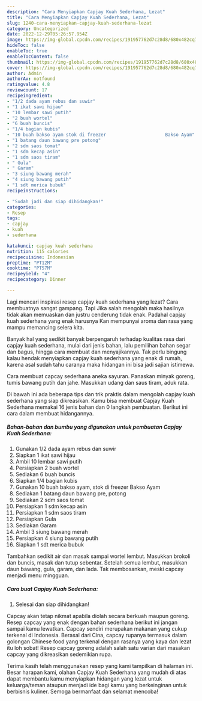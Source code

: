 ```yaml
---
description: "Cara Menyiapkan Capjay Kuah Sederhana, Lezat"
title: "Cara Menyiapkan Capjay Kuah Sederhana, Lezat"
slug: 1240-cara-menyiapkan-capjay-kuah-sederhana-lezat
category: Uncategorized
date: 2022-12-29T05:26:57.954Z
image: https://img-global.cpcdn.com/recipes/191957762d7c28d8/680x482cq70/capjay-kuah-sederhana-foto-resep-utama.jpg
hideToc: false
enableToc: true
enableTocContent: false
thumbnail: https://img-global.cpcdn.com/recipes/191957762d7c28d8/680x482cq70/capjay-kuah-sederhana-foto-resep-utama.jpg
cover: https://img-global.cpcdn.com/recipes/191957762d7c28d8/680x482cq70/capjay-kuah-sederhana-foto-resep-utama.jpg
author: Admin
authorAv: notfound
ratingvalue: 4.8
reviewcount: 17
recipeingredient:
- "1/2 dada ayam rebus dan suwir"
- "1 ikat sawi hijau"
- "10 lembar sawi putih"
- "2 buah wortel"
- "6 buah buncis"
- "1/4 bagian kubis"
- "10 buah bakso ayam stok di freezer                      Bakso Ayam"
- "1 batang daun bawang pre potong"
- "2 sdm saos tomat"
- "1 sdm kecap asin"
- "1 sdm saos tiram"
- " Gula"
- " Garam"
- "3 siung bawang merah"
- "4 siung bawang putih"
- "1 sdt merica bubuk"
recipeinstructions:

- "Sudah jadi dan siap dihidangkan!"
categories:
- Resep
tags:
- capjay
- kuah
- sederhana

katakunci: capjay kuah sederhana 
nutrition: 115 calories
recipecuisine: Indonesian
preptime: "PT12M"
cooktime: "PT57M"
recipeyield: "4"
recipecategory: Dinner

---
```



Lagi mencari inspirasi resep capjay kuah sederhana yang lezat? Cara membuatnya sangat gampang. Tapi Jika salah mengolah maka hasilnya tidak akan memuaskan dan justru cenderung tidak enak. Padahal capjay kuah sederhana yang enak harusnya Kan mempunyai aroma dan rasa yang mampu memancing selera kita.


Banyak hal yang sedikit banyak berpengaruh terhadap kualitas rasa dari capjay kuah sederhana, mulai dari jenis bahan, lalu pemilihan bahan segar dan bagus, hingga cara membuat dan menyajikannya. Tak perlu bingung kalau hendak menyiapkan capjay kuah sederhana yang enak di rumah, karena asal sudah tahu caranya maka hidangan ini bisa jadi sajian istimewa.

Cara membuat capcay sederhana aneka sayuran. Panaskan minyak goreng, tumis bawang putih dan jahe. Masukkan udang dan saus tiram, aduk rata.


Di bawah ini ada beberapa tips dan trik praktis dalam mengolah capjay kuah sederhana yang siap dikreasikan. Kamu bisa membuat Capjay Kuah Sederhana memakai 16 jenis bahan dan 0 langkah pembuatan. Berikut ini cara dalam membuat hidangannya.

<!--inarticleads1-->

##### Bahan-bahan dan bumbu yang digunakan untuk pembuatan Capjay Kuah Sederhana:

1. Gunakan 1/2 dada ayam rebus dan suwir
1. Siapkan 1 ikat sawi hijau
1. Ambil 10 lembar sawi putih
1. Persiapkan 2 buah wortel
1. Sediakan 6 buah buncis
1. Siapkan 1/4 bagian kubis
1. Gunakan 10 buah bakso ayam, stok di freezer                      Bakso Ayam
1. Sediakan 1 batang daun bawang pre, potong
1. Sediakan 2 sdm saos tomat
1. Persiapkan 1 sdm kecap asin
1. Persiapkan 1 sdm saos tiram
1. Persiapkan  Gula
1. Sediakan  Garam
1. Ambil 3 siung bawang merah
1. Persiapkan 4 siung bawang putih
1. Siapkan 1 sdt merica bubuk


Tambahkan sedikit air dan masak sampai wortel lembut. Masukkan brokoli dan buncis, masak dan tutup sebentar. Setelah semua lembut, masukkan daun bawang, gula, garam, dan lada. Tak membosankan, meski capcay menjadi menu mingguan. 

<!--inarticleads2-->

##### Cara buat Capjay Kuah Sederhana:


1. Selesai dan siap dihidangkan!

Capcay akan tetap nikmat apabila diolah secara berkuah maupun goreng. Resep capcay yang enak dengan bahan sederhana berikut ini jangan sampai kamu lewatkan. Capcay sendiri merupakan makanan yang cukup terkenal di Indonesia. Berasal dari Cina, capcay rupanya termasuk dalam golongan Chinese food yang terkenal dengan rasanya yang kaya dan lezat itu loh sobat! Resep capcay goreng adalah salah satu varian dari masakan capcay yang dikreasikan sedemikian rupa. 

Terima kasih telah menggunakan resep yang kami tampilkan di halaman ini. Besar harapan kami, olahan Capjay Kuah Sederhana yang mudah di atas dapat membantu kamu menyiapkan hidangan yang lezat untuk keluarga/teman ataupun menjadi ide bagi kamu yang berkeinginan untuk berbisnis kuliner. Semoga bermanfaat dan selamat mencoba!
